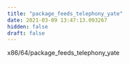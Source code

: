 ```yaml
---
title: "package_feeds_telephony_yate"
date: 2021-03-09 13:47:13.093267
hidden: false
draft: false
---
```


x86/64/package_feeds_telephony_yate

